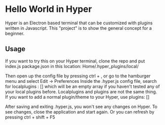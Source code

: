 # Hello World in Hyper

Hyper is an Electron based terminal that can be customized with plugins written in Javascript. 
This "project" is to show the general concept for a beginner.

## Usage
If you want to try this on your Hyper terminal,     clone the repo and put 
    index.js
    package.json
in this location:
    Home/.hyper_plugins/local/<Your Plugin Name>

Then open up the config file by pressing 
    ctrl + ,
or go to the hamburger menu and select
    Edit -> Preferences
Inside the .hyper.js config file, search for
    localplugins : []
which will be an empty array if you haven't tested any of your local plugins before. 
Localplugins and plugins are not the same thing. If you want to add a normal plugin/theme to your Hyper, use 
    plugins: [<various plugin names>]

After saving and exiting .hyper.js, you won't see any changes on Hyper. To see changes, close the application and start again. Or you can refresh by pressing
    ctrl + shift + F5

